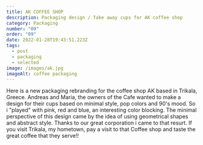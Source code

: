 ```yaml
---
title: AK COFFEE SHOP
description: Packaging design / Take away cups for AK coffee shop
category: Packaging
number: "09"
order: "09"
date: 2022-01-28T19:43:51.223Z
tags:
  - post
  - packaging
  - selected
image: /images/ak.jpg
imageAlt: coffee packaging
---
```

Here is a new packaging rebranding for the coffee shop AK based in Trikala, Greece. Andreas and Maria, the owners of the Cafe wanted to make a design for their cups based on minimal style, pop colors and 90's mood. So i "played" with pink, red and blue, an interesting color blocking. The minimal perspective of this design came by the idea of using geometrical shapes and abstract style. Thanks to our great corporation i came to that resurt. If you visit Trikala, my hometown, pay a visit to that Coffee shop and taste the great coffee that they serve!!